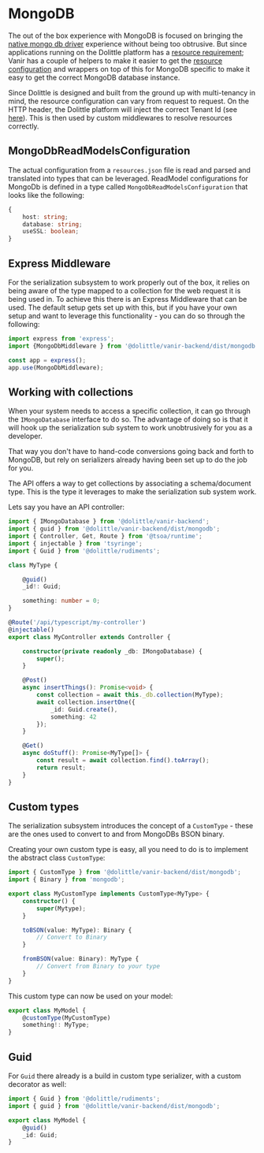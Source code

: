 # MongoDB

The out of the box experience with MongoDB is focused on bringing the [native mongo db driver](https://www.npmjs.com/package/mongodb) experience
without being too obtrusive. But since applications running on the Dolittle platform has a [resource requirement](https://dolittle.io/docs/platform/requirements/#1-your-application-must-use-the-resource-system);
Vanir has a couple of helpers to make it easier to get the [resource configuration](./resources.md) and
wrappers on top of this for MongoDB specific to make it easy to get the correct MongoDB database instance.

Since Dolittle is designed and built from the ground up with multi-tenancy in mind, the resource configuration can vary
from request to request. On the HTTP header, the Dolittle platform will inject the correct Tenant Id (see [here](../../microservice.md)).
This is then used by custom middlewares to resolve resources correctly.

## MongoDbReadModelsConfiguration

The actual configuration from a `resources.json` file is read and parsed and translated into types that can be leveraged.
ReadModel configurations for MongoDb is defined in a type called `MongoDbReadModelsConfiguration` that looks like the following:

```typescript
{
    host: string;
    database: string;
    useSSL: boolean;
}
```

## Express Middleware

For the serialization subsystem to work properly out of the box, it relies on being aware of the type mapped to a collection
for the web request it is being used in. To achieve this there is an Express Middleware that can be used.
The default setup gets set up with this, but if you have your own setup and want to leverage
this functionality - you can do so through the following:

```typescript
import express from 'express';
import {MongoDbMiddleware } from '@dolittle/vanir-backend/dist/mongodb';

const app = express();
app.use(MongoDbMiddleware);
```

## Working with collections

When your system needs to access a specific collection, it can go through the `IMongoDatabase` interface to do so.
The advantage of doing so is that it will hook up the serialization sub system to work unobtrusively for you as a developer.

That way you don't have to hand-code conversions going back and forth to MongoDB, but rely on serializers already having
been set up to do the job for you.

The API offers a way to get collections by associating a schema/document type. This is the type it leverages to make
the serialization sub system work.

Lets say you have an API controller:

```typescript
import { IMongoDatabase } from '@dolittle/vanir-backend';
import { guid } from '@dolittle/vanir-backend/dist/mongodb';
import { Controller, Get, Route } from '@tsoa/runtime';
import { injectable } from 'tsyringe';
import { Guid } from '@dolittle/rudiments';

class MyType {

    @guid()
    _id!: Guid;

    something: number = 0;
}

@Route('/api/typescript/my-controller')
@injectable()
export class MyController extends Controller {

    constructor(private readonly _db: IMongoDatabase) {
        super();
    }

    @Post()
    async insertThings(): Promise<void> {
        const collection = await this._db.collection(MyType);
        await collection.insertOne({
            _id: Guid.create(),
            something: 42
        });
    }

    @Get()
    async doStuff(): Promise<MyType[]> {
        const result = await collection.find().toArray();
        return result;
    }
}
```

## Custom types

The serialization subsystem introduces the concept of a `CustomType` - these are the ones used to convert to and from
MongoDBs BSON binary.

Creating your own custom type is easy, all you need to do is to implement the abstract class `CustomType`:

```typescript
import { CustomType } from '@dolittle/vanir-backend/dist/mongodb';
import { Binary } from 'mongodb';

export class MyCustomType implements CustomType<MyType> {
    constructor() {
        super(Mytype);
    }

    toBSON(value: MyType): Binary {
        // Convert to Binary
    }

    fromBSON(value: Binary): MyType {
        // Convert from Binary to your type
    }
}
```

This custom type can now be used on your model:

```typescript
export class MyModel {
    @customType(MyCustomType)
    something!: MyType;
}
```

## Guid

For `Guid` there already is a build in custom type serializer, with a custom decorator as well:

```typescript
import { Guid } from '@dolittle/rudiments';
import { guid } from '@dolittle/vanir-backend/dist/mongodb';

export class MyModel {
    @guid()
    _id: Guid;
}
```
